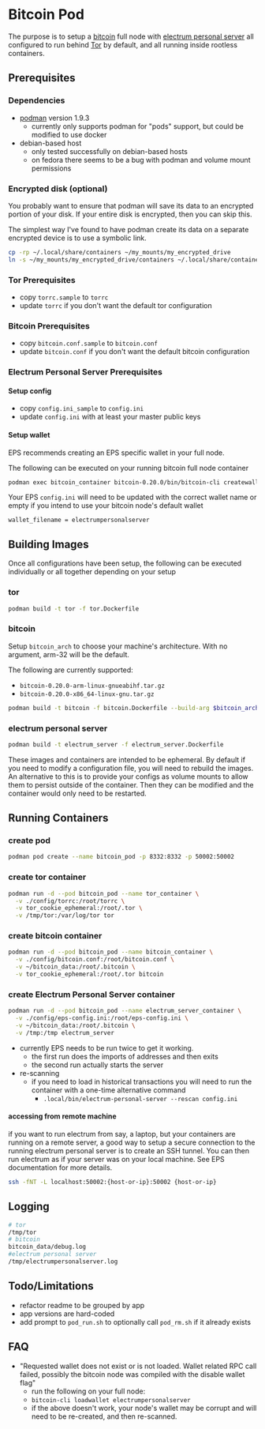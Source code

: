 # Bitcoin Pod

The purpose is to setup a [bitcoin](https://github.com/bitcoin/bitcoin) full node with [electrum personal server](https://github.com/chris-belcher/electrum-personal-server) all configured to run behind [Tor](https://www.torproject.org/) by default, and all running inside rootless containers.

## Prerequisites

### Dependencies

* [podman](https://podman.io/getting-started/installation.html) version 1.9.3
  * currently only supports podman for "pods" support, but could be modified to use docker
* debian-based host
  * only tested successfully on debian-based hosts
  * on fedora there seems to be a bug with podman and volume mount permissions

### Encrypted disk (optional)

You probably want to ensure that podman will save its data to an encrypted portion of your disk.  If your entire disk is encrypted, then you can skip this.

The simplest way I've found to have podman create its data on a separate encrypted device is to use a symbolic link.

```sh
cp -rp ~/.local/share/containers ~/my_mounts/my_encrypted_drive
ln -s ~/my_mounts/my_encrypted_drive/containers ~/.local/share/containers
```

### Tor Prerequisites

* copy `torrc.sample` to `torrc`
* update `torrc` if you don't want the default tor configuration

### Bitcoin Prerequisites

* copy `bitcoin.conf.sample` to `bitcoin.conf`
* update `bitcoin.conf` if you don't want the default bitcoin configuration

### Electrum Personal Server Prerequisites

#### Setup config

* copy `config.ini_sample` to `config.ini`
* update `config.ini` with at least your master public keys

#### Setup wallet

EPS recommends creating an EPS specific wallet in your full node.

The following can be executed on your running bitcoin full node container

```sh
podman exec bitcoin_container bitcoin-0.20.0/bin/bitcoin-cli createwallet electrumpersonalserver true
```

Your EPS `config.ini` will need to be updated with the correct wallet name or empty if you intend to use your bitcoin node's default wallet

```properties
wallet_filename = electrumpersonalserver
```

## Building Images

Once all configurations have been setup, the following can be executed individually or all together depending on your setup

### tor

```sh
podman build -t tor -f tor.Dockerfile
```

### bitcoin

Setup `bitcoin_arch` to choose your machine's architecture.
With no argument, arm-32 will be the default.

The following are currently supported:

* `bitcoin-0.20.0-arm-linux-gnueabihf.tar.gz`
* `bitcoin-0.20.0-x86_64-linux-gnu.tar.gz`

```sh
podman build -t bitcoin -f bitcoin.Dockerfile --build-arg $bitcoin_arch
```

### electrum personal server

```sh
podman build -t electrum_server -f electrum_server.Dockerfile
```

These images and containers are intended to be ephemeral.  By default if you need to modify a configuration file, you will need to rebuild the images.  An alternative to this is to provide your configs as volume mounts to allow them to persist outside of the container.  Then they can be modified and the container would only need to be restarted.

## Running Containers

### create pod

```sh
podman pod create --name bitcoin_pod -p 8332:8332 -p 50002:50002
```

### create tor container

```sh
podman run -d --pod bitcoin_pod --name tor_container \
  -v ./config/torrc:/root/torrc \
  -v tor_cookie_ephemeral:/root/.tor \
  -v /tmp/tor:/var/log/tor tor
```

### create bitcoin container

```sh
podman run -d --pod bitcoin_pod --name bitcoin_container \
  -v ./config/bitcoin.conf:/root/bitcoin.conf \
  -v ~/bitcoin_data:/root/.bitcoin \
  -v tor_cookie_ephemeral:/root/.tor bitcoin
```

### create Electrum Personal Server container

```sh
podman run -d --pod bitcoin_pod --name electrum_server_container \
  -v ./config/eps-config.ini:/root/eps-config.ini \
  -v ~/bitcoin_data:/root/.bitcoin \
  -v /tmp:/tmp electrum_server
```

* currently EPS needs to be run twice to get it working.
  * the first run does the imports of addresses and then exits
  * the second run actually starts the server
* re-scanning
  * if you need to load in historical transactions you will need to run the container with a one-time alternative command
    * `.local/bin/electrum-personal-server --rescan config.ini`

#### accessing from remote machine

if you want to run electrum from say, a laptop, but your containers are running on a remote server, a good way to setup a secure connection to the running electrum personal server is to create an SSH tunnel.  You can then run electrum as if your server was on your local machine.  See EPS documentation for more details.

```sh
ssh -fNT -L localhost:50002:{host-or-ip}:50002 {host-or-ip}
```

## Logging

```sh
# tor
/tmp/tor
# bitcoin
bitcoin_data/debug.log
#electrum personal server
/tmp/electrumpersonalserver.log
```

## Todo/Limitations

* refactor readme to be grouped by app
* app versions are hard-coded
* add prompt to `pod_run.sh` to optionally call `pod_rm.sh` if it already exists

## FAQ

* "Requested wallet does not exist or is not loaded. Wallet related RPC call failed, possibly the bitcoin node was compiled with the disable wallet flag"
  * run the following on your full node:
  * `bitcoin-cli loadwallet electrumpersonalserver`
  * if the above doesn't work, your node's wallet may be corrupt and will need to be re-created, and then re-scanned.
